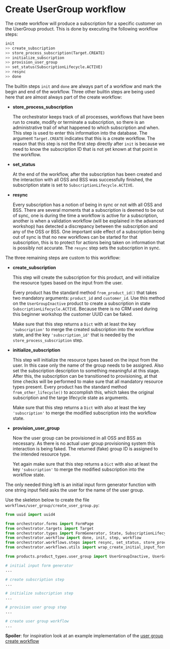 # Create UserGroup workflow

The create workflow will produce a subscription for a specific customer on the
UserGroup product. This is done by executing the following workflow steps:

```python
init
>> create_subscription
>> store_process_subscription(Target.CREATE)
>> initialize_subscription
>> provision_user_group
>> set_status(SubscriptionLifecycle.ACTIVE)
>> resync
>> done
```

The builtin steps `init` and `done` are always part of a workflow and mark the
begin and end of the workflow. Three other builtin steps are being used here
that are almost always part of the create workflow:

*   **store_process_subscription** 

    The orchestrator keeps track of all processes, workflows that have been run
    to create, modify or terminate a subscription, so there is an
    administrative trail of what happened to which subscription and when.  This
    step is used to enter this information into the database. The argument
    `Target.CREATE` indicates that this is a create workflow. The reason that
    this step is not the first step directly after `init` is because we need to
    know the subscription ID that is not yet known at that point in the
    workflow.

*   **set_status**

    At the end of the workflow, after the subscription has been created and the
    interaction with all OSS and BSS was successfully finished, the
    subscription state is set to `SubscriptionLifecycle.ACTIVE`.

*   **resync**

    Every subscription has a notion of being in sync or not with all OSS and
    BSS. There are several moments that a subscription is deemed to be out of
    sync, one is during the time a workflow is active for a subscription,
    another is when a validation workflow (will be explained in the advanced
    workshop) has detected a discrepancy between the subscription and any of
    the OSS or BSS. One important side effect of a subscription being out of
    sync is that no new workflows can be started for that subscription, this is
    to protect for actions being taken on information that is possibly not
    accurate. The `resync` step sets the subscription in sync.

The three remaining steps are custom to this workflow:

*   **create_subscription**

    This step will create the subscription for this product, and will
    initialize the resource types based on the input from the user.

    Every product has the standard method `from_product_id()` that takes two
    mandatory arguments: `product_id` and `customer_id`. Use this method on the
    `UserGroupInactive` product to create a subscription in state
    `SubscriptionLifecycle.ACTIVE`. Because there is no CRM used during
    this beginner workshop the customer UUID can be faked.

    Make sure that this step returns a `Dict` with at least the key
    `'subscription'` to merge the created subscription into the workflow state,
    and the key `'subscription_id'` that is needed by the
    `store_process_subscription` step.

*   **initialize_subscription**

    This step will initialize the resource types based on the input from the
    user. In this case only the name of the group needs to be assigned. Also
    set the subscription description to something meaningful at this stage.
    After this, the subscription can be transitioned to provisioning, at that
    time checks will be performed to make sure that all mandatory resource
    types present. Every product has the standard method
    `from_other_lifecycle()` to accomplish this, which takes the original
    subscription and the targe lifecycle state as arguments.

    Make sure that this step returns a `Dict` with also at least the key
    `'subscription'` to merge the modified subscription into the workflow
    state.

*  **provision_user_group**

    Now the user group can be provisioned in all OSS and BSS as necessary.  As
    there is no actual user group provisioning system this interaction is being
    faked. The returned (fake) group ID is assigned to the intended resource
    type.

    Yet again make sure that this step returns a `Dict` with also at least the
    key `'subscription'` to merge the modified subscription into the workflow
    state.

The only needed thing left is an initial input form generator function
with one string input field asks the user for the name of the user group.

Use the skeleton below to create the file
`workflows/user_group/create_user_group.py`:

```python
from uuid import uuid4

from orchestrator.forms import FormPage
from orchestrator.targets import Target
from orchestrator.types import FormGenerator, State, SubscriptionLifecycle, UUIDstr
from orchestrator.workflow import done, init, step, workflow
from orchestrator.workflows.steps import resync, set_status, store_process_subscription
from orchestrator.workflows.utils import wrap_create_initial_input_form

from products.product_types.user_group import UserGroupInactive, UserGroupProvisioning

# initial input form generator
...

# create subscription step
...

# initialize subscription step
...

# provision user group step
...

# create user group workflow
...
```

**Spoiler**: for inspiration look at an example implementation of the [user
group create workflow
](https://github.com/hanstrompert/example-orchestrator/blob/master/workflows/user_group/create_user_group.py)


